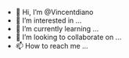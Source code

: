 - 👋 Hi, I’m @Vincentdiano
- 👀 I’m interested in ...
- 🌱 I’m currently learning ...
- 💞️ I’m looking to collaborate on ...
- 📫 How to reach me ...

<!---
Vincentdiano/Vincentdiano is a ✨ special ✨ repository because its `README.md` (this file) appears on your GitHub profile.
You can click the Preview link to take a look at your changes.
--->
